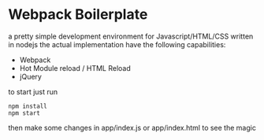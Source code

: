 # Webpack Boilerplate

a pretty simple development environment for Javascript/HTML/CSS written in nodejs
the actual implementation have the following capabilities:

* Webpack
* Hot Module reload / HTML Reload
* jQuery


to start just run 

```
npm install
npm start
```

then make some changes in app/index.js or app/index.html to see the magic
